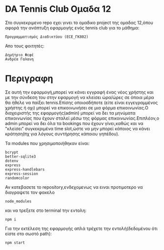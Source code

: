 # DA Tennis Club Ομαδα 12

Στο συγκεκριμενο repo εχει γινει το ομαδικο project της ομαδας 12,όπου αφορά την ανάπτυξη εφαρμογής ενός tennis club για το μάθημα:
```
Προγραμματισμός Διαδικτύου (ECE_ΓΚ802)
```
Απο τους φοιτητές:
```
Δημήτριο Φεφέ
Ανδρέα Γαλανη
```
# Περιγραφη

Σε αυτή την εφαρμογή,μπορεί να κάνει εγγραφή ένας νέος χρήστης και με την σύνδεση του στην εφαρμογή να κλείσει ώρα/ώρες σε όποια μέρα θα ήθελε να παίξει tennis.Επίσης οποιοσδήποτε (είτε είναι εγγεγραμμένος χρήστης ή οχι) μπορεί να επικοινωνήσει σε μια φόρμα επικοινωνίας.Ο διαχειριστής της εφαρμογής(admin) μπορεί να δει τα μηνύματα επικοινωνίας που έχουν σταλεί μέσω της φόρμας επικοινωνίας.Επιπλέον,ο admin μπορεί να δει όλα τα bookings που έχουν γίνει,καθώς και να "κλείσει" συγκεκριμένα time slot,ώστε να μην μπορεί κάποιος να κάνει κράτηση(πχ για λόγους συντήρησης κάποιου γηπέδου).

Τα modules που χρησιμοποιήθηκαν είναι:
```
bcrypt
better-sqlite3
dotenv
express
express-handlebars
express-session
randomcolor
```

Αν κατεβασετε το repository,ενδεχομενως να ειναι προτιμοτερο να διαγραψετε τον φακελο
```
node_modules
```
και να τρεξετε στο terminal την εντολη:
```
npm i
```

Για την εκτέλεση της εφαρμογής απλά τρέχετε την εντολή(δεδομένου ότι είστε στο σωστό path):
```
npm start
```

